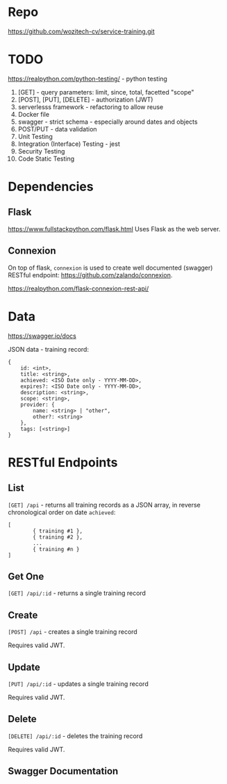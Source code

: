 <!-- TITLE: WOZiTech CV Training Service -->
<!-- SUBTITLE: python RESTful API -->

# Repo
https://github.com/wozitech-cv/service-training.git

# TODO
https://realpython.com/python-testing/ - python testing

1. [GET] - query parameters: limit, since, total, facetted "scope"
2. [POST], [PUT], [DELETE] - authorization (JWT)
3. serverlesss framework - refactoring to allow reuse
4. Docker file
5. swagger - strict schema - especially around dates and objects
6. POST/PUT - data validation
7. Unit Testing
8. Integration (Interface) Testing - jest
9. Security Testing
10. Code Static Testing

# Dependencies
## Flask
https://www.fullstackpython.com/flask.html
Uses Flask as the web server.

## Connexion
On top of flask, `connexion` is used to create well documented (swagger) RESTful endpoint: https://github.com/zalando/connexion.

https://realpython.com/flask-connexion-rest-api/

# Data
https://swagger.io/docs

JSON data - training record:
```
{
	id: <int>,
	title: <string>,
	achieved: <ISO Date only - YYYY-MM-DD>,
	expires?: <ISO Date only - YYYY-MM-DD>,
	description: <string>,
	scope: <string>,
	provider: {
		name: <string> | "other",
		other?: <string>
	},
	tags: [<string>]
}
```
# RESTful Endpoints
## List
`[GET] /api` - returns all training records as a JSON array, in reverse chronological order on date `achieved`:
```
[
		{ training #1 },
		{ training #2 },
		...
		{ training #n }
]
```

## Get One
`[GET] /api/:id` - returns a single training record

## Create
`[POST] /api` - creates a single training record

Requires valid JWT.

## Update
`[PUT] /api/:id` - updates a single training record

Requires valid JWT.

## Delete
`[DELETE] /api/:id` - deletes the training record

Requires valid JWT.

## Swagger Documentation